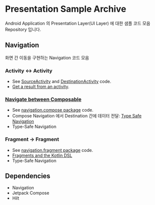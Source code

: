 # Presentation Sample Archive

Android Application 의 Presentation Layer(UI Layer) 에 대한 샘플 코드 모음 Repository 입니다. 

## Navigation

화면 간 이동을 구현하는 Navigation 코드 모음

### Activity <-> Activity
- See [SourceActivity](https://github.com/cocoslime/Android-Navigation-Sample/blob/master/app/src/main/java/com/cocoslime/presentation/navigation/activity/SourceNavActivity.kt) 
and [DestinationActivity](https://github.com/cocoslime/Android-Navigation-Sample/blob/master/app/src/main/java/com/cocoslime/presentation/navigation/activity/DestinationActivity.kt) code.
- [Get a result from an activity](https://developer.android.com/training/basics/intents/result).

### [Navigate between Composable](https://developer.android.com/develop/ui/compose/navigation)
- See [navigation.compose package](https://github.com/cocoslime/Android-Navigation-Sample/blob/master/app/src/main/java/com/cocoslime/presentation/navigation/compose) code.
- Compose Navigation 에서 Destination 간에 데이터 전달: [Type Safe Navigation](https://developer.android.com/guide/navigation/design/type-safety)
- Type-Safe Navigation

### Fragment -> Fragment
- See [navigation.fragment package](https://github.com/cocoslime/Android-Navigation-Sample/blob/master/app/src/main/java/com/cocoslime/presentation/navigation/fragment) code.
- [Fragments and the Kotlin DSL](https://developer.android.com/guide/navigation/design/kotlin-dsl#navigate)
- Type-Safe Navigation

## Dependencies
- Navigation
- Jetpack Compose
- Hilt



